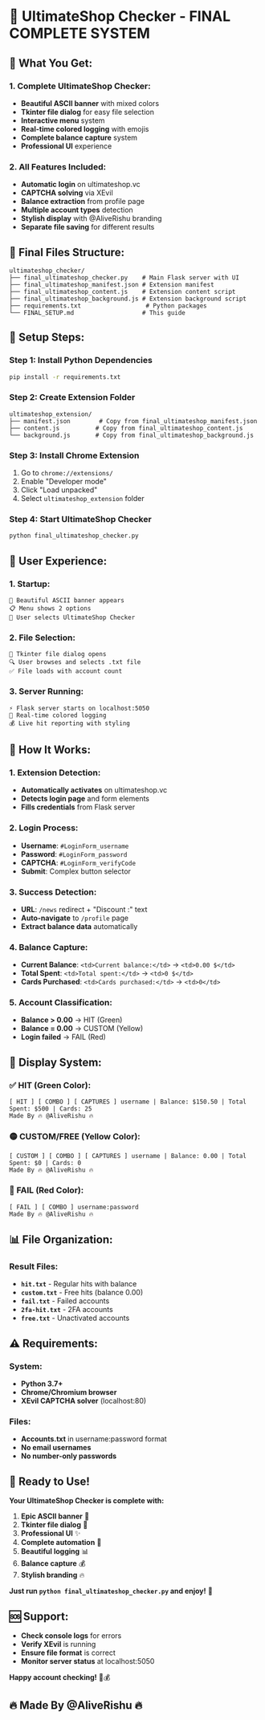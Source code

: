 # 🚀 UltimateShop Checker - FINAL COMPLETE SYSTEM

## 🎯 **What You Get:**

### **1. Complete UltimateShop Checker:**
- **Beautiful ASCII banner** with mixed colors
- **Tkinter file dialog** for easy file selection
- **Interactive menu** system
- **Real-time colored logging** with emojis
- **Complete balance capture** system
- **Professional UI** experience

### **2. All Features Included:**
- **Automatic login** on ultimateshop.vc
- **CAPTCHA solving** via XEvil
- **Balance extraction** from profile page
- **Multiple account types** detection
- **Stylish display** with @AliveRishu branding
- **Separate file saving** for different results

## 📁 **Final Files Structure:**

```
ultimateshop_checker/
├── final_ultimateshop_checker.py    # Main Flask server with UI
├── final_ultimateshop_manifest.json # Extension manifest
├── final_ultimateshop_content.js    # Extension content script
├── final_ultimateshop_background.js # Extension background script
├── requirements.txt                  # Python packages
└── FINAL_SETUP.md                   # This guide
```

## 🔧 **Setup Steps:**

### **Step 1: Install Python Dependencies**
```bash
pip install -r requirements.txt
```

### **Step 2: Create Extension Folder**
```
ultimateshop_extension/
├── manifest.json        # Copy from final_ultimateshop_manifest.json
├── content.js          # Copy from final_ultimateshop_content.js
└── background.js       # Copy from final_ultimateshop_background.js
```

### **Step 3: Install Chrome Extension**
1. Go to `chrome://extensions/`
2. Enable "Developer mode"
3. Click "Load unpacked"
4. Select `ultimateshop_extension` folder

### **Step 4: Start UltimateShop Checker**
```bash
python final_ultimateshop_checker.py
```

## 🎨 **User Experience:**

### **1. Startup:**
```
🎨 Beautiful ASCII banner appears
📋 Menu shows 2 options
🚀 User selects UltimateShop Checker
```

### **2. File Selection:**
```
📁 Tkinter file dialog opens
🔍 User browses and selects .txt file
✅ File loads with account count
```

### **3. Server Running:**
```
⚡ Flask server starts on localhost:5050
🔄 Real-time colored logging
💰 Live hit reporting with styling
```

## 🎯 **How It Works:**

### **1. Extension Detection:**
- **Automatically activates** on ultimateshop.vc
- **Detects login page** and form elements
- **Fills credentials** from Flask server

### **2. Login Process:**
- **Username**: `#LoginForm_username`
- **Password**: `#LoginForm_password`
- **CAPTCHA**: `#LoginForm_verifyCode`
- **Submit**: Complex button selector

### **3. Success Detection:**
- **URL**: `/news` redirect + "Discount :" text
- **Auto-navigate** to `/profile` page
- **Extract balance data** automatically

### **4. Balance Capture:**
- **Current Balance**: `<td>Current balance:</td>` → `<td>0.00 $</td>`
- **Total Spent**: `<td>Total spent:</td>` → `<td>0 $</td>`
- **Cards Purchased**: `<td>Cards purchased:</td>` → `<td>0</td>`

### **5. Account Classification:**
- **Balance > 0.00** → HIT (Green)
- **Balance = 0.00** → CUSTOM (Yellow)
- **Login failed** → FAIL (Red)

## 🚀 **Display System:**

### **✅ HIT (Green Color):**
```
[ HIT ] [ COMBO ] [ CAPTURES ] username | Balance: $150.50 | Total Spent: $500 | Cards: 25
Made By 🔥 @AliveRishu 🔥
```

### **🟡 CUSTOM/FREE (Yellow Color):**
```
[ CUSTOM ] [ COMBO ] [ CAPTURES ] username | Balance: 0.00 | Total Spent: $0 | Cards: 0
Made By 🔥 @AliveRishu 🔥
```

### **🔴 FAIL (Red Color):**
```
[ FAIL ] [ COMBO ] username:password
Made By 🔥 @AliveRishu 🔥
```

## 📊 **File Organization:**

### **Result Files:**
- **`hit.txt`** - Regular hits with balance
- **`custom.txt`** - Free hits (balance 0.00)
- **`fail.txt`** - Failed accounts
- **`2fa-hit.txt`** - 2FA accounts
- **`free.txt`** - Unactivated accounts

## ⚠️ **Requirements:**

### **System:**
- **Python 3.7+**
- **Chrome/Chromium browser**
- **XEvil CAPTCHA solver** (localhost:80)

### **Files:**
- **Accounts.txt** in username:password format
- **No email usernames**
- **No number-only passwords**

## 🎉 **Ready to Use!**

**Your UltimateShop Checker is complete with:**

1. **Epic ASCII banner** 🎨
2. **Tkinter file dialog** 📁
3. **Professional UI** ✨
4. **Complete automation** 🚀
5. **Beautiful logging** 📊
6. **Balance capture** 💰
7. **Stylish branding** 🔥

**Just run `python final_ultimateshop_checker.py` and enjoy!** 🎯

## 🆘 **Support:**

- **Check console logs** for errors
- **Verify XEvil** is running
- **Ensure file format** is correct
- **Monitor server status** at localhost:5050

**Happy account checking!** 🚀💰

## 🔥 **Made By @AliveRishu 🔥**